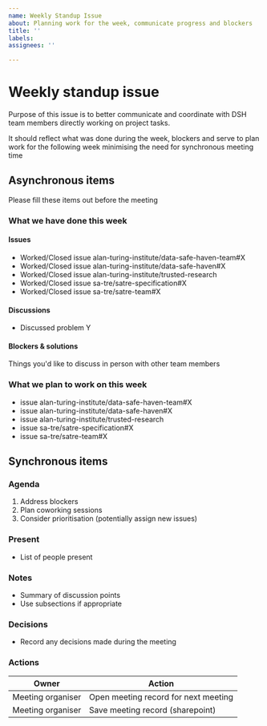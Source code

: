 ```yaml
---
name: Weekly Standup Issue
about: Planning work for the week, communicate progress and blockers
title: ''
labels: 
assignees: ''

---
```


# Weekly standup issue

Purpose of this issue is to better communicate and coordinate with DSH team members directly working on project tasks.

It should reflect what was done during the week, blockers and serve to plan work for the following week minimising the need for synchronous meeting time

## Asynchronous items


Please fill these items out before the meeting


### What we have done this week

#### Issues

- Worked/Closed issue alan-turing-institute/data-safe-haven-team#X
- Worked/Closed issue alan-turing-institute/data-safe-haven#X
- Worked/Closed issue alan-turing-institute/trusted-research
- Worked/Closed issue sa-tre/satre-specification#X
- Worked/Closed issue sa-tre/satre-team#X

#### Discussions
- Discussed problem Y



#### Blockers & solutions


Things you'd like to discuss in person with other team members


### What we plan to work on this week

- issue alan-turing-institute/data-safe-haven-team#X
- issue alan-turing-institute/data-safe-haven#X
- issue alan-turing-institute/trusted-research
- issue sa-tre/satre-specification#X
- issue sa-tre/satre-team#X

## Synchronous items

### Agenda

1. Address blockers
2. Plan coworking sessions
3. Consider prioritisation (potentially assign new issues)

<!--
Please do not add additional agenda items.
Other issues can be dealt with in coworking time.
-->

### Present

- List of people present

### Notes

- Summary of discussion points
- Use subsections if appropriate

### Decisions

- Record any decisions made during the meeting

### Actions

| Owner             | Action                               |
| -------           | --------                             |
| Meeting organiser | Open meeting record for next meeting |
| Meeting organiser | Save meeting record (sharepoint)     |
